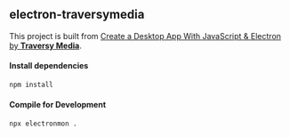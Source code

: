 ## electron-traversymedia
This project is built from [Create a Desktop App With JavaScript & Electron by **Traversy Media**](https://www.youtube.com/watch?v=ML743nrkMHw).

#### Install dependencies
```sh
npm install
```

#### Compile for Development

```sh
npx electronmon .
```
